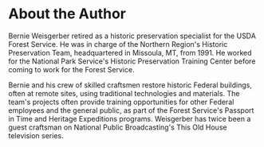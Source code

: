 # About the Author

Bernie Weisgerber retired as a historic preservation specialist for the USDA Forest Service. He was in charge of the Northern Region's Historic Preservation Team, headquartered in Missoula, MT, from 1991. He worked for the National Park Service's Historic Preservation Training Center before coming to work for the Forest Service.

Bernie and his crew of skilled craftsmen restore historic Federal buildings, often at remote sites, using traditional technologies and materials. The team's projects often provide training opportunities for other Federal employees and the general public, as part of the Forest Service's Passport in Time and Heritage Expeditions programs. Weisgerber has twice been a guest craftsman on National Public Broadcasting's This Old House television series.

